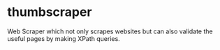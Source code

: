 # thumbscraper
Web Scraper which not only scrapes websites but can also validate the useful pages by making XPath queries.

